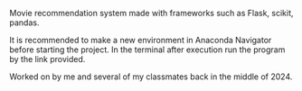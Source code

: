 Movie recommendation system made with frameworks such as Flask, scikit, pandas.

It is recommended to make a new environment in Anaconda Navigator before starting the project.
In the terminal after execution run the program by the link provided.


Worked on by me and several of my classmates back in the middle of 2024.
